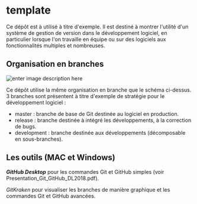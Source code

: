 # template

Ce dépôt est à utilisé à titre d'exemple. Il est destiné à montrer l'utilité d'un système de gestion de version dans le développement logiciel, en particulier lorsque l'on travaille en équipe ou sur des logiciels aux fonctionnalités multiples et nombreuses.


## Organisation en branches

![enter image description here](https://www.red-gate.com/simple-talk/wp-content/uploads/imported/2003-582fa280-b852-4016-94c0-fdc69d693914.jpeg)


Ce dépôt utilise la même organisation en branche que le schéma ci-dessus. 3 branches sont présentent à titre d'exemple de stratégie pour le développement logiciel :

 - master : branche de base de Git destinée au logiciel en production.
 - release : branche destinée à intégré les développements, à la correction de bugs.
 - development : branche destinée aux développements (décomposable en sous-branches).
 

 ## Les outils (MAC et Windows)

***GitHub Desktop*** pour les commandes Git et GitHub simples (voir Presentation_Git_GitHub_DL2018.pdf).

*GitKraken* pour visualiser les branches de manière graphique et les commandes Git et GitHub avancées.